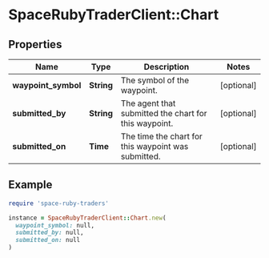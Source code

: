 # SpaceRubyTraderClient::Chart

## Properties

| Name | Type | Description | Notes |
| ---- | ---- | ----------- | ----- |
| **waypoint_symbol** | **String** | The symbol of the waypoint. | [optional] |
| **submitted_by** | **String** | The agent that submitted the chart for this waypoint. | [optional] |
| **submitted_on** | **Time** | The time the chart for this waypoint was submitted. | [optional] |

## Example

```ruby
require 'space-ruby-traders'

instance = SpaceRubyTraderClient::Chart.new(
  waypoint_symbol: null,
  submitted_by: null,
  submitted_on: null
)
```

